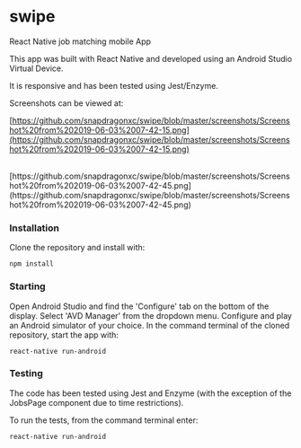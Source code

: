 # swipe
React Native job matching mobile App

This app was built with React Native and developed using an Android Studio Virtual Device.<br>

It is responsive and has been tested using Jest/Enzyme.<br>

Screenshots can be viewed at:<br>

[https://github.com/snapdragonxc/swipe/blob/master/screenshots/Screenshot%20from%202019-06-03%2007-42-15.png](https://github.com/snapdragonxc/swipe/blob/master/screenshots/Screenshot%20from%202019-06-03%2007-42-15.png)

<br>
[https://github.com/snapdragonxc/swipe/blob/master/screenshots/Screenshot%20from%202019-06-03%2007-42-45.png]
(https://github.com/snapdragonxc/swipe/blob/master/screenshots/Screenshot%20from%202019-06-03%2007-42-45.png)
<br>


### Installation

Clone the repository and install with:<br>

```
npm install
```

### Starting

Open Android Studio and find the 'Configure' tab on the bottom of the display. Select 'AVD Manager' from the dropdown menu. Configure and play an Android simulator of your choice. In the command terminal of the cloned repository, start the app with:<br>

```
react-native run-android
```

### Testing

The code has been tested using Jest and Enzyme (with the exception of the JobsPage component due to time restrictions).<br>

To run the tests, from the command terminal enter:<br>

```
react-native run-android
```




